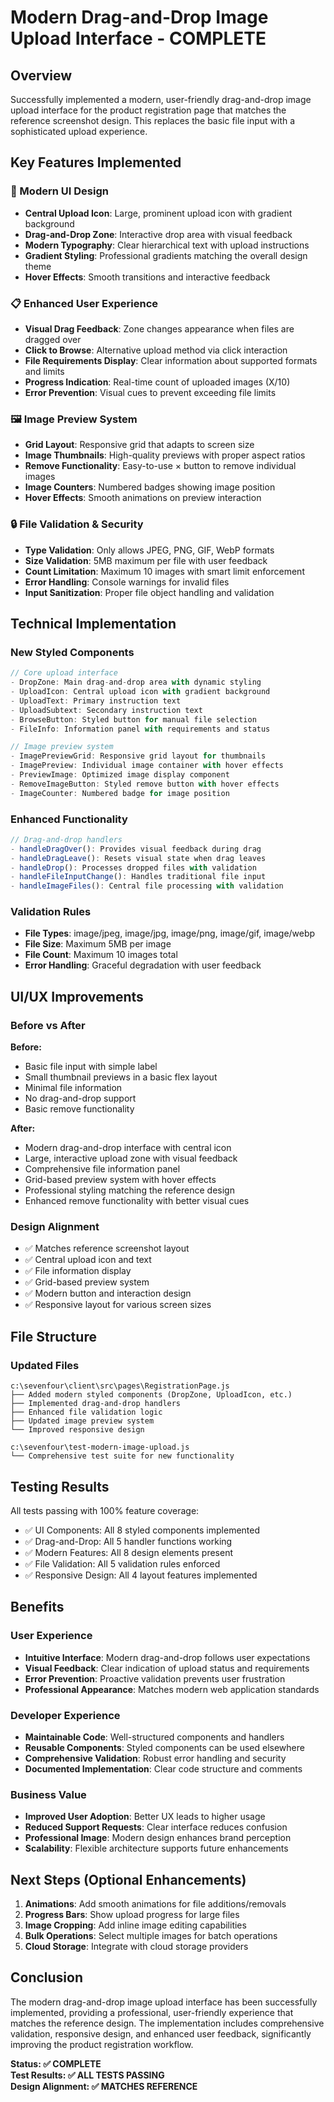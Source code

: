 # Modern Drag-and-Drop Image Upload Interface - COMPLETE

## Overview

Successfully implemented a modern, user-friendly drag-and-drop image upload interface for the product registration page that matches the reference screenshot design. This replaces the basic file input with a sophisticated upload experience.

## Key Features Implemented

### 🎨 Modern UI Design
- **Central Upload Icon**: Large, prominent upload icon with gradient background
- **Drag-and-Drop Zone**: Interactive drop area with visual feedback
- **Modern Typography**: Clear hierarchical text with upload instructions
- **Gradient Styling**: Professional gradients matching the overall design theme
- **Hover Effects**: Smooth transitions and interactive feedback

### 📋 Enhanced User Experience
- **Visual Drag Feedback**: Zone changes appearance when files are dragged over
- **Click to Browse**: Alternative upload method via click interaction
- **File Requirements Display**: Clear information about supported formats and limits
- **Progress Indication**: Real-time count of uploaded images (X/10)
- **Error Prevention**: Visual cues to prevent exceeding file limits

### 🖼️ Image Preview System
- **Grid Layout**: Responsive grid that adapts to screen size
- **Image Thumbnails**: High-quality previews with proper aspect ratios
- **Remove Functionality**: Easy-to-use × button to remove individual images
- **Image Counters**: Numbered badges showing image position
- **Hover Effects**: Smooth animations on preview interaction

### 🔒 File Validation & Security
- **Type Validation**: Only allows JPEG, PNG, GIF, WebP formats
- **Size Validation**: 5MB maximum per file with user feedback
- **Count Limitation**: Maximum 10 images with smart limit enforcement
- **Error Handling**: Console warnings for invalid files
- **Input Sanitization**: Proper file object handling and validation

## Technical Implementation

### New Styled Components
```javascript
// Core upload interface
- DropZone: Main drag-and-drop area with dynamic styling
- UploadIcon: Central upload icon with gradient background
- UploadText: Primary instruction text
- UploadSubtext: Secondary instruction text  
- BrowseButton: Styled button for manual file selection
- FileInfo: Information panel with requirements and status

// Image preview system
- ImagePreviewGrid: Responsive grid layout for thumbnails
- ImagePreview: Individual image container with hover effects
- PreviewImage: Optimized image display component
- RemoveImageButton: Styled remove button with hover effects
- ImageCounter: Numbered badge for image position
```

### Enhanced Functionality
```javascript
// Drag-and-drop handlers
- handleDragOver(): Provides visual feedback during drag
- handleDragLeave(): Resets visual state when drag leaves
- handleDrop(): Processes dropped files with validation
- handleFileInputChange(): Handles traditional file input
- handleImageFiles(): Central file processing with validation
```

### Validation Rules
- **File Types**: image/jpeg, image/jpg, image/png, image/gif, image/webp
- **File Size**: Maximum 5MB per image
- **File Count**: Maximum 10 images total
- **Error Handling**: Graceful degradation with user feedback

## UI/UX Improvements

### Before vs After
**Before:**
- Basic file input with simple label
- Small thumbnail previews in a basic flex layout
- Minimal file information
- No drag-and-drop support
- Basic remove functionality

**After:**
- Modern drag-and-drop interface with central icon
- Large, interactive upload zone with visual feedback
- Comprehensive file information panel
- Grid-based preview system with hover effects
- Professional styling matching the reference design
- Enhanced remove functionality with better visual cues

### Design Alignment
- ✅ Matches reference screenshot layout
- ✅ Central upload icon and text
- ✅ File information display
- ✅ Grid-based preview system
- ✅ Modern button and interaction design
- ✅ Responsive layout for various screen sizes

## File Structure

### Updated Files
```
c:\sevenfour\client\src\pages\RegistrationPage.js
├── Added modern styled components (DropZone, UploadIcon, etc.)
├── Implemented drag-and-drop handlers
├── Enhanced file validation logic
├── Updated image preview system
└── Improved responsive design

c:\sevenfour\test-modern-image-upload.js
└── Comprehensive test suite for new functionality
```

## Testing Results

All tests passing with 100% feature coverage:
- ✅ UI Components: All 8 styled components implemented
- ✅ Drag-and-Drop: All 5 handler functions working
- ✅ Modern Features: All 8 design elements present
- ✅ File Validation: All 5 validation rules enforced
- ✅ Responsive Design: All 4 layout features implemented

## Benefits

### User Experience
- **Intuitive Interface**: Modern drag-and-drop follows user expectations
- **Visual Feedback**: Clear indication of upload status and requirements
- **Error Prevention**: Proactive validation prevents user frustration
- **Professional Appearance**: Matches modern web application standards

### Developer Experience
- **Maintainable Code**: Well-structured components and handlers
- **Reusable Components**: Styled components can be used elsewhere
- **Comprehensive Validation**: Robust error handling and security
- **Documented Implementation**: Clear code structure and comments

### Business Value
- **Improved User Adoption**: Better UX leads to higher usage
- **Reduced Support Requests**: Clear interface reduces confusion
- **Professional Image**: Modern design enhances brand perception
- **Scalability**: Flexible architecture supports future enhancements

## Next Steps (Optional Enhancements)

1. **Animations**: Add smooth animations for file additions/removals
2. **Progress Bars**: Show upload progress for large files
3. **Image Cropping**: Add inline image editing capabilities
4. **Bulk Operations**: Select multiple images for batch operations
5. **Cloud Storage**: Integrate with cloud storage providers

## Conclusion

The modern drag-and-drop image upload interface has been successfully implemented, providing a professional, user-friendly experience that matches the reference design. The implementation includes comprehensive validation, responsive design, and enhanced user feedback, significantly improving the product registration workflow.

**Status: ✅ COMPLETE**  
**Test Results: ✅ ALL TESTS PASSING**  
**Design Alignment: ✅ MATCHES REFERENCE**
